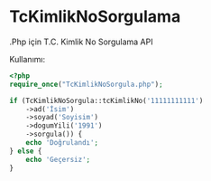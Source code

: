 # TcKimlikNoSorgulama
.Php için T.C. Kimlik No Sorgulama API

Kullanımı:

```php
<?php
require_once("TcKimlikNoSorgula.php");

if (TcKimlikNoSorgula::tcKimlikNo('11111111111')
    ->ad('İsim')
    ->soyad('Soyisim')
    ->dogumYili('1991')
    ->sorgula()) {
    echo 'Doğrulandı';
} else {
    echo 'Geçersiz';
}
```
